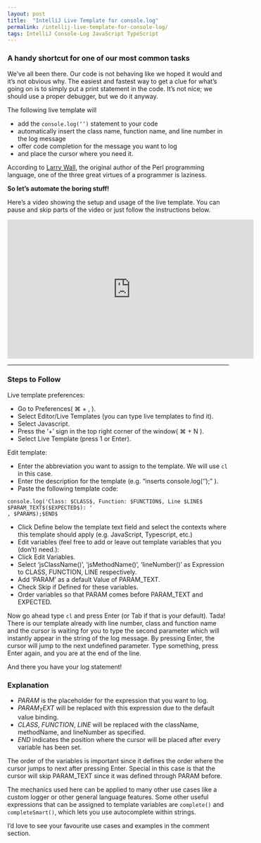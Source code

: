 ```yaml
---
layout: post
title:  "IntelliJ Live Template for console.log"
permalink: /intellij-live-template-for-console-log/
tags: IntelliJ Console-Log JavaScript TypeScript
---
```


### A handy shortcut for one of our most common tasks

We’ve all been there. Our code is not behaving like we hoped it would and it’s not obvious why. The easiest and fastest way to get a clue for what’s going on is to simply put a print statement in the code. It’s not nice; we should use a proper debugger, but we do it anyway.

The following live template will
* add the `console.log(‘’)` statement to your code
* automatically insert the class name, function name, and line number in the log message
* offer code completion for the message you want to log
* and place the cursor where you need it.

According to [Larry Wall](http://threevirtues.com/), the original author of the Perl programming language, one of the three great virtues of a programmer is laziness.

**So let’s automate the boring stuff!**

Here’s a video showing the setup and usage of the live template. You can pause and skip parts of the video or just follow the instructions below.

<iframe width="560" height="315" src="https://www.youtube.com/embed/UcWxT25DuCA" frameborder="0" allow="accelerometer; autoplay; clipboard-write; encrypted-media; gyroscope; picture-in-picture" allowfullscreen></iframe>

---

### Steps to Follow
Live template preferences:

* Go to Preferences( ⌘ + , ).
* Select Editor/Live Templates (you can type live templates to find it).
* Select Javascript.
* Press the ‘+’ sign in the top right corner of the window( ⌘ + N ).
* Select Live Template (press 1 or Enter).

Edit template:
* Enter the abbreviation you want to assign to the template. We will use `cl` in this case.
* Enter the description for the template (e.g. “inserts console.log(‘’);” ).
* Paste the following template code:

```
console.log('Class: $CLASS$, Function: $FUNCTION$, Line $LINE$ $PARAM_TEXT$($EXPECTED$): '
, $PARAM$);$END$
```

* Click Define below the template text field and select the contexts where this template should apply (e.g. JavaScript, Typescript, etc.)
* Edit variables (feel free to add or leave out template variables that you (don’t) need.):
* Click Edit Variables.
* Select ‘jsClassName()’, ‘jsMethodName()’, ‘lineNumber()’ as Expression to CLASS, FUNCTION, LINE respectively.
* Add ‘PARAM’ as a default Value of PARAM_TEXT.
* Check Skip if Defined for these variables.
* Order variables so that PARAM comes before PARAM_TEXT and EXPECTED.

Now go ahead type `cl` and press Enter (or Tab if that is your default). Tada! There is our template already with line number, class and function name and the cursor is waiting for you to type the second parameter which will instantly appear in the string of the log message. By pressing Enter, the cursor will jump to the next undefined parameter. Type something, press Enter again, and you are at the end of the line.

And there you have your log statement!

### Explanation
* $PARAM$ is the placeholder for the expression that you want to log.
* $PARAM_TEXT$ will be replaced with this expression due to the default value binding.
* $CLASS$, $FUNCTION$, $LINE$ will be replaced with the className, methodName, and lineNumber as specified.
* $END$ indicates the position where the cursor will be placed after every variable has been set.

The order of the variables is important since it defines the order where the cursor jumps to next after pressing Enter. Special in this case is that the cursor will skip PARAM_TEXT since it was defined through PARAM before.

The mechanics used here can be applied to many other use cases like a custom logger or other general language features. Some other useful expressions that can be assigned to template variables are `complete()` and `completeSmart()`, which lets you use autocomplete within strings.

I’d love to see your favourite use cases and examples in the comment section.
